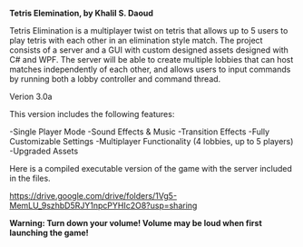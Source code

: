 **Tetris Elemination, by Khalil S. Daoud**

Tetris Elimination is a multiplayer twist on tetris that allows up to 5 users to play tetris with each other in an elimination style match. The project consists of a server and a GUI with custom designed assets designed with C# and WPF. The server will be able to create multiple lobbies that can host matches independently of each other, and allows users to input commands by running both a lobby controller and command thread.

Verion 3.0a

This version includes the following features:

-Single Player Mode
-Sound Effects & Music
-Transition Effects
-Fully Customizable Settings
-Multiplayer Functionality (4 lobbies, up to 5 players)
-Upgraded Assets

Here is a compiled executable version of the game with the server included in the files.

https://drive.google.com/drive/folders/1Vg5-MemLU_9szhbD5RJY1npcPYHIc2O8?usp=sharing

**Warning: Turn down your volume! Volume may be loud when first launching the game!**
